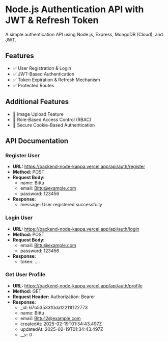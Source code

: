 # Node.js Authentication API with JWT & Refresh Token

A simple authentication API using Node.js, Express, MongoDB (Cloud), and JWT.

## Features

- ✅ User Registration & Login
- ✅ JWT-Based Authentication
- ✅ Token Expiration & Refresh Mechanism
- ✅ Protected Routes

## Additional Features

- 🔹 Image Upload Feature
- 🔹 Role-Based Access Control (RBAC)
- 🔹 Secure Cookie-Based Authentication



## API Documentation

### Register User

- **URL:** https://backend-node-kappa.vercel.app/api/auth/register
- **Method:** POST
- **Request Body:**
  - name: Bittu
  - email: Bittu@example.com
  - password: 123456
- **Response:**
  - message: User registered successfully

### Login User

- **URL:** https://backend-node-kappa.vercel.app/api/auth/login
- **Method:** POST
- **Request Body:**
  - email: Bittu@example.com
  - password: 123456
- **Response:**
  - token: ....

### Get User Profile

- **URL:** https://backend-node-kappa.vercel.app/api/auth/profile
- **Method:** GET
- **Request Header:** Authorization: Bearer <token>
- **Response:**
  - _id: 67b53533f0da12211f122773
  - name: Bittu
  - email: Bittu12@example.com
  - createdAt: 2025-02-19T01:34:43.497Z
  - updatedAt: 2025-02-19T01:34:43.497Z
  - __v: 0
